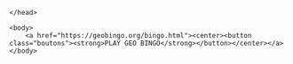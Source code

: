 <html>
    <head>
        <meta charset = "utf-8">
        <link href = "style.css" rel = "stylesheet">
<style>

a {
    text-align:center;
    text-decoration:none;
}

button {
    width:50%;
    height:200px;
    margin-top:30%;
    font-size:20px;
}


</style>

    </head>

    <body>
        <a href="https://geobingo.org/bingo.html"><center><button class="boutons"><strong>PLAY GEO BINGO</strong></button></center></a>
    </body>

</html>

